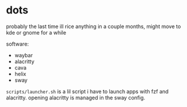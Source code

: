 # dots

probably the last time ill rice anything in a couple months, might move to kde or gnome for a while

software:
- waybar
- alacritty
- cava
- helix
- sway

`scripts/launcher.sh` is a lil script i have to launch apps with fzf and alacritty. opening alacritty is managed in the sway config.
